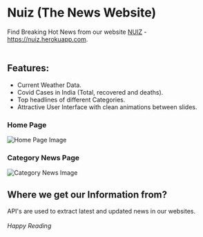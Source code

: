 # Nuiz (The News Website)

Find Breaking Hot News from our website [NUIZ](https://nuiz.herokuapp.com/home) - https://nuiz.herokuapp.com.
<br /><br />


## Features:
* Current Weather Data.
* Covid Cases in India (Total, recovered and deaths).
* Top headlines of different Categories.
* Attractive User Interface with clean animations between slides.

### Home Page
![Home Page Image](https://github.com/MdNaseerHussain/Nuiz-The-News-Website/blob/main/public/PageScreenshots/Screenshot%202021-07-08%20220714.png)

### Category News Page
![Category News Image](https://github.com/MdNaseerHussain/Nuiz-The-News-Website/blob/main/public/PageScreenshots/Screenshot%202021-07-08%20220926.png)

## Where we get our Information from?
API's are used to extract latest and updated news in our websites.
<br />
<br />
*Happy Reading*
